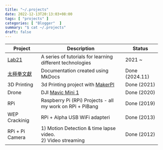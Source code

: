 ```yaml
---
title: "~/.projects"
date: 2022-12-13T20:13:03+08:00
tags: [ "projects" ]
categories: [ "Blogger"  ]
summary: "$ cat ~/.projects"
draft: false
---
```


| Project | Description | Status | 
| ------- | ----------- | ------ |
| [Lab21](/Lab21/) | A series of tutorials for learning different technologies  | 2021 ~  |
| [太極拳文獻](https://myseq.github.io/69docs/) | Documentation created using MkDocs | Done (2024.11) |
| 3D Printing | 3d Printing project with [MakerPI](https://www.makerpi3d.com/) | Done (2021) |
| Drone	| DJI [Mavic Mini 1](https://www.dji.com/mavic-mini) | Done (2020) |
| RPi	| Raspberry Pi (RPi) Projects - all my work on RPi + PiBang	| Done (2019) |
| WEP Crackinig	| RPi + Alpha USB WiFi adapteri | Done (2013) |
| RPi + Pi Camera |	1) Motion Detection & time lapse video.<br> 2) Video streaming | Done (2012) |

